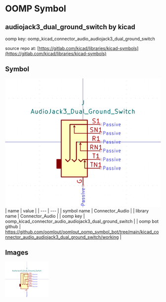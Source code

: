 # OOMP Symbol  
## audiojack3_dual_ground_switch  by kicad  
  
oomp key: oomp_kicad_connector_audio_audiojack3_dual_ground_switch  
  
source repo at: [https://gitlab.com/kicad/libraries/kicad-symbols](https://gitlab.com/kicad/libraries/kicad-symbols)  
## Symbol  
  
[![working.png](working_600.png)](working.png)  
| name | value | 
| --- | --- | 
| symbol name | Connector_Audio | 
| library name | Connector_Audio | 
| oomp key | oomp_kicad_connector_audio_audiojack3_dual_ground_switch | 
| oomp bot github | https://github.com/oomlout/oomlout_oomp_symbol_bot/tree/main/kicad_connector_audio_audiojack3_dual_ground_switch/working | 
## Images  
  
[![working.png](working_140.png)](working.png)  

